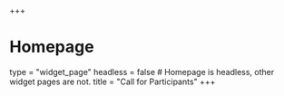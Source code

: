 +++
# Homepage
type = "widget_page"
headless = false  # Homepage is headless, other widget pages are not.
title =  "Call for Participants"
+++
